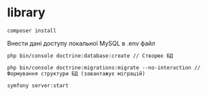 # library
```
composer install 
```

Внести дані доступу локальної MySQL в .env файл
```
php bin/console doctrine:database:create // Створює БД
```
```
php bin/console doctrine:migrations:migrate --no-interaction // Формування структури БД (завантажує міграцій)
```
```
symfony server:start
```
